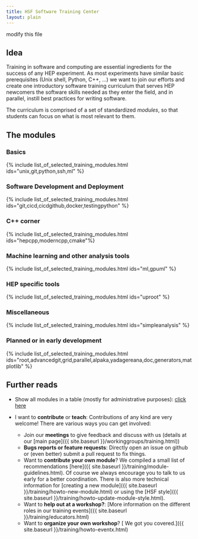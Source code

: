 ```yaml
---
title: HSF Software Training Center
layout: plain
---
```

modify this file
## Idea

Training in software and computing are essential ingredients for the success of any HEP experiment. As most experiments have similar basic prerequisites (Unix shell, Python, C++, …) we want to join our efforts and create one introductory software training curriculum that serves HEP newcomers the software skills needed as they enter the field, and in parallel, instill best practices for writing software.

The curriculum is comprised of a set of standardized *modules*, so that students can focus on what is most relevant to them.

## The modules

### Basics

{% include list_of_selected_training_modules.html ids="unix,git,python,ssh,ml" %}

### Software Development and Deployment

{% include list_of_selected_training_modules.html ids="git,cicd,cicdgithub,docker,testingpython" %}

### C++ corner

{% include list_of_selected_training_modules.html ids="hepcpp,moderncpp,cmake"%}

### Machine learning and other analysis tools

{% include list_of_selected_training_modules.html ids="ml,gpuml" %}

### HEP specific tools

{% include list_of_selected_training_modules.html ids="uproot" %}

### Miscellaneous

{% include list_of_selected_training_modules.html ids="simpleanalysis" %}

### Planned or in early development

{% include list_of_selected_training_modules.html ids="root,advancedgit,grid,parallel,alpaka,yadagereana,doc,generators,matplotlib" %}

## Further reads

* Show all modules in a table (mostly for administrative purposes): [click here](/training/curriculum_table.html)
* I want to **contribute** or **teach**:
Contributions of any kind are very welcome! There are various ways you can get involved:

    * Join our **meetings** to give feedback and discuss with us (details at our [main page]({{ site.baseurl }}/workinggroups/training.html))
    * **Bugs reports or feature requests**: Directly open an issue on github or (even better) submit a pull request to fix things.
    * Want to **contribute your own module**? We compiled a small list of recommendations [here]({{ site.baseurl }}/training/module-guidelines.html). Of course we always encourage you to talk to us early for a better coordination. There is also more technical information for [creating a new module]({{ site.baseurl }}/training/howto-new-module.html) or using the [HSF style]({{ site.baseurl }}/training/howto-update-module-style.html).
    * Want to **help out at a workshop?**: [More information on the different roles in our training events]({{ site.baseurl }}/training/educators.html)
    * Want to **organize your own workshop**? [ We got you covered.]({{ site.baseurl }}/training/howto-eventx.html)
